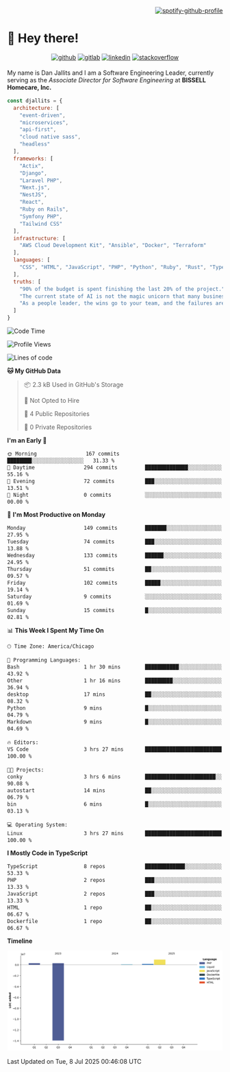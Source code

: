<div align="right">

[![spotify-github-profile](https://spotify-github-profile.kittinanx.com/api/view?uid=12495546&cover_image=true&theme=novatorem&show_offline=true&background_color=121212&interchange=false&bar_color=53b14f&bar_color_cover=true)](https://open.spotify.com/user/12495546)

</div>

# 👋 Hey there!

<div align="center">
<a href="https://github.com/djallits" target="_blank"><img src=https://img.shields.io/badge/github-%2324292e.svg?&style=for-the-badge&logo=github&logoColor=white alt=github style="margin-bottom: 5px;" /></a>
<a href="https://gitlab.com/djallits" target="_blank"><img src=https://img.shields.io/badge/gitlab-fc6d26.svg?&style=for-the-badge&logo=gitlab&logoColor=white alt=gitlab style="margin-bottom: 5px;" /></a>
<a href="https://linkedin.com/in/djallits" target="_blank"><img src=https://img.shields.io/badge/linkedin-%231E77B5.svg?&style=for-the-badge&logo=linkedin&logoColor=white alt=linkedin style="margin-bottom: 5px;" /></a>
<a href="https://stackoverflow.com/users/2073216/djallits" target="_blank"><img src=https://img.shields.io/badge/stackoverflow-f47f24.svg?&style=for-the-badge&logo=stackoverflow&logoColor=white alt=stackoverflow style="margin-bottom: 5px;" /></a>
</div> 

My name is Dan Jallits and I am a Software Engineering Leader, currently serving as the _Associate Director for Software Engineering_ at **BISSELL Homecare, Inc.**

```javascript
const djallits = {
  architecture: [
    "event-driven",
    "microservices",
    "api-first",
    "cloud native sass",
    "headless"
  ],
  frameworks: [
    "Actix",
    "Django",
    "Laravel PHP",
    "Next.js",
    "NestJS",
    "React",
    "Ruby on Rails",
    "Symfony PHP",
    "Tailwind CSS"
  ],
  infrastructure: [
    "AWS Cloud Development Kit", "Ansible", "Docker", "Terraform"
  ],
  languages: [
    "CSS", "HTML", "JavaScript", "PHP", "Python", "Ruby", "Rust", "TypeScript"
  ],
  truths: [
    "90% of the budget is spent finishing the last 20% of the project.",
    "The current state of AI is not the magic unicorn that many business leaders believe it to be.",
    "As a people leader, the wins go to your team, and the failures are yours alone to own."
  ]
}
```

<!--START_SECTION:waka-->
![Code Time](http://img.shields.io/badge/Code%20Time-634%20hrs%2041%20mins-blue)

![Profile Views](http://img.shields.io/badge/Profile%20Views-0-blue)

![Lines of code](https://img.shields.io/badge/From%20Hello%20World%20I%27ve%20Written-1.7%20million%20lines%20of%20code-blue)

**🐱 My GitHub Data** 

> 📦 2.3 kB Used in GitHub's Storage 
 > 
> 🚫 Not Opted to Hire
 > 
> 📜 4 Public Repositories 
 > 
> 🔑 0 Private Repositories 
 > 
**I'm an Early 🐤** 

```text
🌞 Morning                167 commits         ████████░░░░░░░░░░░░░░░░░   31.33 % 
🌆 Daytime                294 commits         ██████████████░░░░░░░░░░░   55.16 % 
🌃 Evening                72 commits          ███░░░░░░░░░░░░░░░░░░░░░░   13.51 % 
🌙 Night                  0 commits           ░░░░░░░░░░░░░░░░░░░░░░░░░   00.00 % 
```
📅 **I'm Most Productive on Monday** 

```text
Monday                   149 commits         ███████░░░░░░░░░░░░░░░░░░   27.95 % 
Tuesday                  74 commits          ███░░░░░░░░░░░░░░░░░░░░░░   13.88 % 
Wednesday                133 commits         ██████░░░░░░░░░░░░░░░░░░░   24.95 % 
Thursday                 51 commits          ██░░░░░░░░░░░░░░░░░░░░░░░   09.57 % 
Friday                   102 commits         █████░░░░░░░░░░░░░░░░░░░░   19.14 % 
Saturday                 9 commits           ░░░░░░░░░░░░░░░░░░░░░░░░░   01.69 % 
Sunday                   15 commits          █░░░░░░░░░░░░░░░░░░░░░░░░   02.81 % 
```


📊 **This Week I Spent My Time On** 

```text
🕑︎ Time Zone: America/Chicago

💬 Programming Languages: 
Bash                     1 hr 30 mins        ███████████░░░░░░░░░░░░░░   43.92 % 
Other                    1 hr 16 mins        █████████░░░░░░░░░░░░░░░░   36.94 % 
desktop                  17 mins             ██░░░░░░░░░░░░░░░░░░░░░░░   08.32 % 
Python                   9 mins              █░░░░░░░░░░░░░░░░░░░░░░░░   04.79 % 
Markdown                 9 mins              █░░░░░░░░░░░░░░░░░░░░░░░░   04.69 % 

🔥 Editors: 
VS Code                  3 hrs 27 mins       █████████████████████████   100.00 % 

🐱‍💻 Projects: 
conky                    3 hrs 6 mins        ███████████████████████░░   90.08 % 
autostart                14 mins             ██░░░░░░░░░░░░░░░░░░░░░░░   06.79 % 
bin                      6 mins              █░░░░░░░░░░░░░░░░░░░░░░░░   03.13 % 

💻 Operating System: 
Linux                    3 hrs 27 mins       █████████████████████████   100.00 % 
```

**I Mostly Code in TypeScript** 

```text
TypeScript               8 repos             █████████████░░░░░░░░░░░░   53.33 % 
PHP                      2 repos             ███░░░░░░░░░░░░░░░░░░░░░░   13.33 % 
JavaScript               2 repos             ███░░░░░░░░░░░░░░░░░░░░░░   13.33 % 
HTML                     1 repo              ██░░░░░░░░░░░░░░░░░░░░░░░   06.67 % 
Dockerfile               1 repo              ██░░░░░░░░░░░░░░░░░░░░░░░   06.67 % 
```



**Timeline**

![Lines of Code chart](https://raw.githubusercontent.com/djallits/djallits/main/assets/bar_graph.png)


 Last Updated on Tue,  8 Jul 2025 00:46:08  UTC
<!--END_SECTION:waka-->
